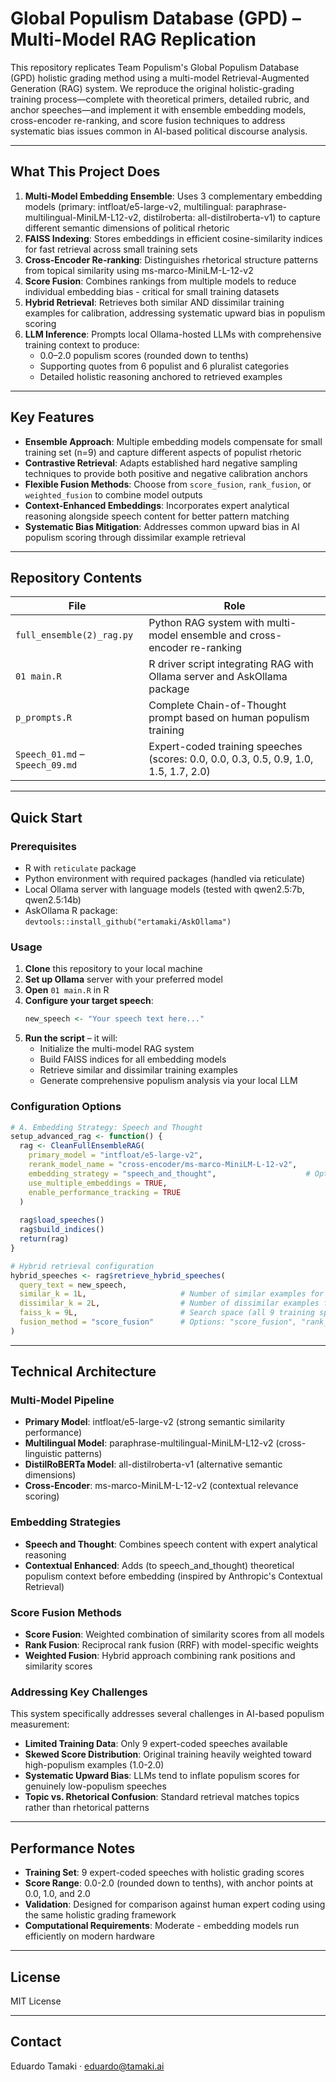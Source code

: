 # Global Populism Database (GPD) – Multi-Model RAG Replication

This repository replicates Team Populism's Global Populism Database (GPD) holistic grading method using a multi-model Retrieval-Augmented Generation (RAG) system. We reproduce the original holistic-grading training process—complete with theoretical primers, detailed rubric, and anchor speeches—and implement it with ensemble embedding models, cross-encoder re-ranking, and score fusion techniques to address systematic bias issues common in AI-based political discourse analysis.

---

## What This Project Does

1. **Multi-Model Embedding Ensemble**: Uses 3 complementary embedding models (primary: intfloat/e5-large-v2, multilingual: paraphrase-multilingual-MiniLM-L12-v2, distilroberta: all-distilroberta-v1) to capture different semantic dimensions of political rhetoric
2. **FAISS Indexing**: Stores embeddings in efficient cosine-similarity indices for fast retrieval across small training sets
3. **Cross-Encoder Re-ranking**: Distinguishes rhetorical structure patterns from topical similarity using ms-marco-MiniLM-L-12-v2
4. **Score Fusion**: Combines rankings from multiple models to reduce individual embedding bias - critical for small training datasets
5. **Hybrid Retrieval**: Retrieves both similar AND dissimilar training examples for calibration, addressing systematic upward bias in populism scoring
6. **LLM Inference**: Prompts local Ollama-hosted LLMs with comprehensive training context to produce:
   * 0.0–2.0 populism scores (rounded down to tenths)
   * Supporting quotes from 6 populist and 6 pluralist categories  
   * Detailed holistic reasoning anchored to retrieved examples

---

## Key Features

- **Ensemble Approach**: Multiple embedding models compensate for small training set (n=9) and capture different aspects of populist rhetoric
- **Contrastive Retrieval**: Adapts established hard negative sampling techniques to provide both positive and negative calibration anchors
- **Flexible Fusion Methods**: Choose from `score_fusion`, `rank_fusion`, or `weighted_fusion` to combine model outputs
- **Context-Enhanced Embeddings**: Incorporates expert analytical reasoning alongside speech content for better pattern matching
- **Systematic Bias Mitigation**: Addresses common upward bias in AI populism scoring through dissimilar example retrieval

---

## Repository Contents

| File | Role |
|------|------|
| `full_ensemble(2)_rag.py` | Python RAG system with multi-model ensemble and cross-encoder re-ranking |
| `01 main.R` | R driver script integrating RAG with Ollama server and AskOllama package |
| `p_prompts.R` | Complete Chain-of-Thought prompt based on human populism training |
| `Speech_01.md` – `Speech_09.md` | Expert-coded training speeches (scores: 0.0, 0.0, 0.3, 0.5, 0.9, 1.0, 1.5, 1.7, 2.0) |

---

## Quick Start

### Prerequisites
- R with `reticulate` package
- Python environment with required packages (handled via reticulate)
- Local Ollama server with language models (tested with qwen2.5:7b, qwen2.5:14b)
- AskOllama R package: `devtools::install_github("ertamaki/AskOllama")`

### Usage
1. **Clone** this repository to your local machine
2. **Set up Ollama** server with your preferred model
3. **Open** `01 main.R` in R
4. **Configure your target speech**:
   ```r
   new_speech <- "Your speech text here..."
   ```
5. **Run the script** – it will:
   - Initialize the multi-model RAG system
   - Build FAISS indices for all embedding models
   - Retrieve similar and dissimilar training examples
   - Generate comprehensive populism analysis via your local LLM

### Configuration Options

```r
# A. Embedding Strategy: Speech and Thought
setup_advanced_rag <- function() {
  rag <- CleanFullEnsembleRAG(
    primary_model = "intfloat/e5-large-v2",                       
    rerank_model_name = "cross-encoder/ms-marco-MiniLM-L-12-v2",  
    embedding_strategy = "speech_and_thought",                    # Options: "speech_and_thought", "contextual_enhanced" 
    use_multiple_embeddings = TRUE,                               
    enable_performance_tracking = TRUE                            
  )
  
  rag$load_speeches()
  rag$build_indices()
  return(rag)
}

# Hybrid retrieval configuration
hybrid_speeches <- rag$retrieve_hybrid_speeches(
  query_text = new_speech, 
  similar_k = 1L,                     # Number of similar examples for guidance
  dissimilar_k = 2L,                  # Number of dissimilar examples for calibration
  faiss_k = 9L,                       # Search space (all 9 training speeches)
  fusion_method = "score_fusion"      # Options: "score_fusion", "rank_fusion", "weighted_fusion"
)
```

---

## Technical Architecture

### Multi-Model Pipeline
- **Primary Model**: intfloat/e5-large-v2 (strong semantic similarity performance)
- **Multilingual Model**: paraphrase-multilingual-MiniLM-L12-v2 (cross-linguistic patterns)
- **DistilRoBERTa Model**: all-distilroberta-v1 (alternative semantic dimensions)
- **Cross-Encoder**: ms-marco-MiniLM-L-12-v2 (contextual relevance scoring)

### Embedding Strategies
- **Speech and Thought**: Combines speech content with expert analytical reasoning
- **Contextual Enhanced**: Adds (to speech_and_thought) theoretical populism context before embedding (inspired by Anthropic's Contextual Retrieval)

### Score Fusion Methods
- **Score Fusion**: Weighted combination of similarity scores from all models
- **Rank Fusion**: Reciprocal rank fusion (RRF) with model-specific weights
- **Weighted Fusion**: Hybrid approach combining rank positions and similarity scores

### Addressing Key Challenges
This system specifically addresses several challenges in AI-based populism measurement:
- **Limited Training Data**: Only 9 expert-coded speeches available
- **Skewed Score Distribution**: Original training heavily weighted toward high-populism examples (1.0-2.0)
- **Systematic Upward Bias**: LLMs tend to inflate populism scores for genuinely low-populism speeches
- **Topic vs. Rhetorical Confusion**: Standard retrieval matches topics rather than rhetorical patterns

---

## Performance Notes

- **Training Set**: 9 expert-coded speeches with holistic grading scores
- **Score Range**: 0.0-2.0 (rounded down to tenths), with anchor points at 0.0, 1.0, and 2.0
- **Validation**: Designed for comparison against human expert coding using the same holistic grading framework
- **Computational Requirements**: Moderate - embedding models run efficiently on modern hardware

---

## License
MIT License

---

## Contact
Eduardo Tamaki · eduardo@tamaki.ai  

